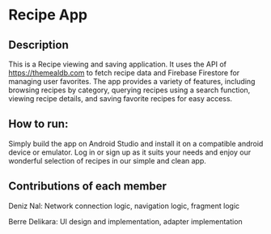 # Recipe App

## Description
This is a Recipe viewing and saving application. It uses the API of https://themealdb.com to fetch recipe data and Firebase Firestore for managing user favorites.
The app provides a variety of features, including browsing recipes by category, querying recipes using a search function, viewing recipe details, and saving favorite recipes for easy access.

## How to run:
Simply build the app on Android Studio and install it on a compatible android device or emulator. Log in or sign up as it suits your needs and enjoy our wonderful selection of recipes in our simple and clean app.

## Contributions of each member
Deniz Nal: Network connection logic, navigation logic, fragment logic

Berre Delikara: UI design and implementation, adapter implementation



